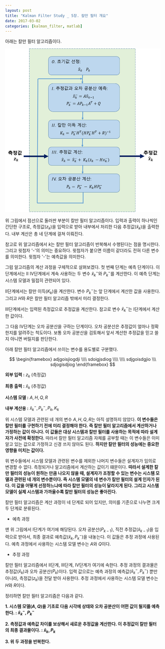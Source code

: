 ```yaml
---
layout: post
title: "Kalman Filter Study _ 5장. 칼만 필터 개요"
date: 2017-03-02
categories: [kalman_filter, matlab]
---
```


아래는 칼만 필터 알고리즘이다.  

![Kalman_algorism](https://raw.githubusercontent.com/RoyalAzalea/RoyalAzalea.github.io/master/static/img/_posts/kalman-filter-study/Kalman_algorism.PNG)  

위 그림에서 점선으로 둘러싼 부분이 칼만 필터 알고리즘이다. 입력과 출력이 하나씩인 간단한
구조로, 측정값($z_k$)을 입력으로 받아 내부에서 처리한 다음 추정값($\hat{x}_k$)을 출력한다.
내부 계산은 총 네 단계에 걸쳐 이뤄진다.  

참고로 위 알고리즘에서 $k$는 칼만 필터 알고리즘이 반복해서 수행된다는 점을 명시한다.
그리고 윗첨자 '-'의 의미는 중요하다. 윗첨자가 붙으면 이름이 같더라도 전혀 다른 변수를
의미한다. 윗첨자 '-'는 예측값을 의미한다.  

그럼 알고리즘의 계산 과정을 구체적으로 살펴보겠다. 첫 번째 단계는 예측 단계이다. 이
단계에서는 $\textrm{II}~\textrm{IV}$단계에서 계속 사용하는 두 변수
$\hat{x}_k^{-}$와 $P_k^{-}$를 계산한다. 이 예측 단계는 시스템 모델과 밀접히 관련되어
있다.  

$\textrm{II}$단계에서는 칼만 이득($K_k$)을 계산한다. 변수 $P_k^{-}$는 앞
단계에서 계산한 값을 사용한다. 그리고 $H$와 $R$은 칼만 필터 알고리즘 밖에서 미리
결정한다.  

$\textrm{III}$단계에서는 입력된 측정값으로 추정값을 계산한다. 참고로 변수
$\hat{x}_k^{-}$는 $\textrm{I}$단계에서 계산한 값이다.  

그 다음 $\textrm{IV}$단계는 오차 공분산을 구하는 단계이다. 오차 공분산은 추정값이 얼마나
정확한지를 알려주는 척도이다. 보통 오차 공분산을 검토해서 앞서 계산한 추정값을 믿고 쓸지
아니면 버릴지를 판단한다.  

아래 칼만 필터 알고리즘에서 쓰이는 변수를 용도별로 구분했다.  

$$
\begin{framebox}
adjgoisjiogdji \\\\
sdoigjsdiog \\\\
\\\\
sdjgoisdgjio \\\
sdjogisdjiog
\end{framebox}
$$

**외부 입력 :** $z_k$ (측정값)  

**최종 출력 :** $\hat{x}_k$ (추정값)  

**시스템 모델 :** $A, H, Q, R$  

**내부 계산용 :** $\hat{x}_k^{-}, P_k^{-}, P_k, K_k$  

위 시스템 모델과 관련된 네 개의 변수 $A, H, Q, R$는 아직 설명하지 않았다.
**이 변수들은 칼만 필터를 구현하기 전에 미리 결정해야 한다. 즉 칼만 필터 알고리즘에서
계산하거나 가정하는 값이 아니다. 이 값들은 대상 시스템과 칼만 필터를 사용하는 목적에
따라 설계자가 사전에 확정한다.** 따라서 칼만 필터 알고리즘 자체를 공부할 때는 이
변수들은 이미 알고 있는 값으로 가정하고 신경 쓰지 않아도 된다. **하지만 칼만 필터의
성능에는 중요한 영향을 미치는 값이다.**  

위 변수들에서 시스템 모델과 관련된 변수를 제외한 나머지 변수들은 설계자가 임의로 변경할
수 없다. 측정되거나 알고리즘에서 계산하는 값이기 떄문이다. **따라서 설계한 칼만 필터의
성능이 원하는 만큼 나오지 않을 때, 설계자가 조정할 수 있는 변수는 시스템 모델과 관련된
네 개의 변수뿐이다. 즉 시스템 모델의 네 변수가 칼만 필터의 설계 인자가 된다. 이 값을
어떻게 선정하느냐에 따라 칼만 필터의 성능이 달라지게 된다. 그리고 시스템 모델이 실제
시스템과 가까울수록 칼만 필터의 성능은 좋아진다.**  

칼만 필터 알고리즘은 계산 과정이 네 단계로 되어 있지만, 의미를 기준으로 나누면 크게
두 단계로 분류된다.  

* 예측 과정  

맨 위 그림에서 $\textrm{I}$단계가 여기에 해당된다. 오차 공분산($P_{k-1}$), 직전 추정값($\hat{x}_{k-1}$)을 입력으로 받아서, 최종 결과로 예측값($\hat{x}_k, P_k^{-}$)을
내놓는다. 이 값들은 추정 과정에 사용된다. 예측 과정에서 사용하는 시스템 모델 변수는
$A$와 $Q$이다.  

* 추정 과정  

칼만 필터 알고리즘에서 $\textrm{II}$단계, $\textrm{III}$단계, $\textrm{IV}$단계가
여기에 속한다. 추정 과정의 결과물은 추정값($\hat{x}_k$)과 오차 공분산($P_k$)이다.
입력 값으로는 예측 과정의 예측값($\hat{x}_k^{-}, P_k^{-}$) 뿐만 아니라,
측정값($z_k$)을 전달 받아 사용한다. 추정 과정에서 사용하는 시스템 모델 변수는 $H$와
$R$이다.  

정리하면 칼만 필터 알고리즘은 다음과 같다.  

**1. 시스템 모델($A, Q$)을 기초로 다음 시각에 상태와 오차 공분산이 어떤 값이 될지를
예측한다. : $\hat{x}_k^{-}, P_k^{-}$**  

**2. 측정값과 예측값 차이를 보상해서 새로운 추정값을 계산한다. 이 추정값이 칼만 필터의
최종 결과물이다. : $\hat{x}_k, P_k$**  

**3. 위 두 과정을 반복한다.**
